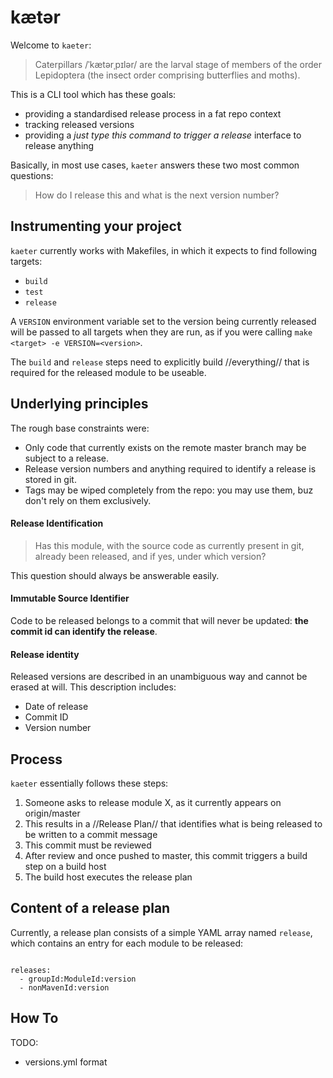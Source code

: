 # kætər

Welcome to `kaeter`:

> Caterpillars /ˈkætərˌpɪlər/ are the larval stage of members of the order Lepidoptera (the insect order comprising butterflies and moths).

This is a CLI tool which has these goals:

- providing a standardised release process in a fat repo context
- tracking released versions
- providing a _just type this command to trigger a release_ interface to release anything

Basically, in most use cases, `kaeter` answers these two most common questions:

> How do I release this and what is the next version number?

## Instrumenting your project
`kaeter` currently works with Makefiles, in which it expects to find following targets:
- `build`
- `test`
- `release`

A `VERSION` environment variable set to the version being currently released will be passed to all targets when they are run,
as if you were calling  `make <target> -e VERSION=<version>`.

The `build` and `release` steps need to explicitly build //everything// that is required for the released module to be useable.

## Underlying principles

The rough base constraints were:
- Only code that currently exists on the remote master branch may be subject to a release.
- Release version numbers and anything required to identify a release is stored in git.
- Tags may be wiped completely from the repo: you may use them, buz don't rely on them exclusively.


#### Release Identification
> Has this module, with the source code as currently present in git, already been released,
and if yes, under which version?

This question should always be answerable easily.

#### Immutable Source Identifier

Code to be released belongs to a commit that will never be updated:
**the commit id can identify the release**.

#### Release identity
Released versions are described in an unambiguous way and cannot be erased at will.
This description includes:
- Date of release
- Commit ID
- Version number

## Process
`kaeter` essentially follows these steps:
1. Someone asks to release module X, as it currently appears on origin/master
2. This results in a //Release Plan// that identifies what is being released to be written to a commit message
3. This commit must be reviewed
4. After review and once pushed to master, this commit triggers a build step on a build host
5. The build host executes the release plan

## Content of a release plan

Currently, a release plan consists of a simple YAML array named `release`,
which contains an entry for each module to be released:

```$yaml

releases:
  - groupId:ModuleId:version
  - nonMavenId:version

```

## How To

TODO:
 - versions.yml format
